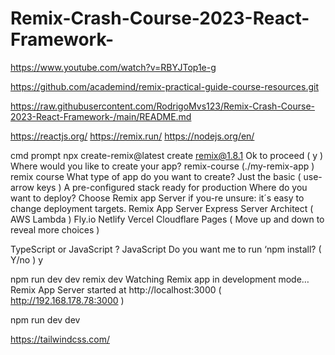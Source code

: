 # Remix-Crash-Course-2023-React-Framework-



https://www.youtube.com/watch?v=RBYJTop1e-g

https://github.com/academind/remix-practical-guide-course-resources.git

https://raw.githubusercontent.com/RodrigoMvs123/Remix-Crash-Course-2023-React-Framework-/main/README.md



https://reactjs.org/
https://remix.run/
https://nodejs.org/en/


cmd prompt 
npx create-remix@latest
create remix@1.8.1
Ok to proceed ( y ) 
Where would you like to create your app? remix-course (./my-remix-app ) 
remix course 
What type of app do you want to create? Just the basic ( use-arrow keys )
A pre-configured stack ready for production 
Where do you want to deploy? Choose Remix app Server if you-re unsure: it´s easy to change deployment targets.
Remix App Server 
Express Server
Architect ( AWS Lambda )
Fly.io
Netlify 
Vercel 
Cloudflare Pages 
( Move up and down to reveal more choices ) 

TypeScript or JavaScript ? JavaScript 
Do you want me to run ‘npm install? ( Y/no ) y 

npm run dev 
dev 
remix dev
Watching Remix app in development mode…
Remix App Server started at http://localhost:3000 ( http://192.168.178.78:3000 ) 
 
npm run dev 
dev 

https://tailwindcss.com/




